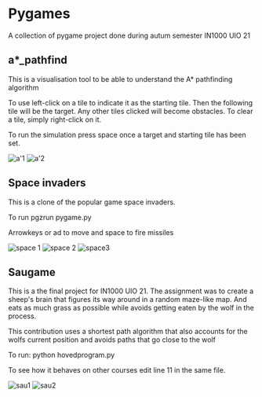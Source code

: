 # Pygames
A collection of pygame project done during autum semester IN1000 UIO 21 

## a*_pathfind
This is a visualisation tool to be able to understand the A* pathfinding algorithm

To use left-click on a tile to indicate it as the starting tile.
Then the following tile will be the target.
Any other tiles clicked will become obstacles. 
To clear a tile, simply right-click on it.

To run the simulation press space once a target and starting tile has been set.


![a'1](https://user-images.githubusercontent.com/21067937/147133547-cba13f69-a2be-4c39-91a7-83730dcfe3e8.png)
![a'2](https://user-images.githubusercontent.com/21067937/147133174-8b3615a7-ea9b-452e-bf8c-a8b988a43e88.png)


## Space invaders
This is a clone of the popular game space invaders.

To run pgzrun pygame.py

Arrowkeys or ad to move and space to fire missiles

![space 1](https://user-images.githubusercontent.com/21067937/147133543-058d26f5-cab9-4d6a-9378-c640493970a5.png)
![space 2](https://user-images.githubusercontent.com/21067937/147133544-6980603d-531f-440a-acbe-c26f314e395f.png)
![space3](https://user-images.githubusercontent.com/21067937/147133546-27ba597d-ebb2-48fa-8878-a832638d9cc6.png)

## Saugame
This is a the final project for IN1000 UIO 21. 
The assignment was to create a sheep's brain that figures its way around in a random maze-like map. And eats as much grass as possible while avoids getting eaten by the wolf in the process.

This contribution uses a shortest path algorithm that also accounts for the wolfs current position and avoids paths that go close to the wolf 

To run: python hovedprogram.py

To see how it behaves on other courses edit line 11 in the same file.

![sau1](https://user-images.githubusercontent.com/21067937/147133540-ab6fe028-39a9-4496-ac4d-0e2580f49dea.png)
![sau2](https://user-images.githubusercontent.com/21067937/147133541-da76104c-462a-4e7b-b620-fac7d03f450d.png)

